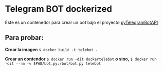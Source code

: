 # Telegram BOT dockerized

Este es un contenedor para crear un bot bajo el proyecto [pyTelegramBotAPI](https://github.com/eternnoir/pyTelegramBotAPI)

## Para probar:

**Crear la imagen**
`$ docker build -t telebot .`

**Crear un contendor**
`$ docker run -dit dockertelebot`
**o sino,**
`$ docker run -dit --rm -v $PWD/bot.py:/bot/bot.py telebot`
